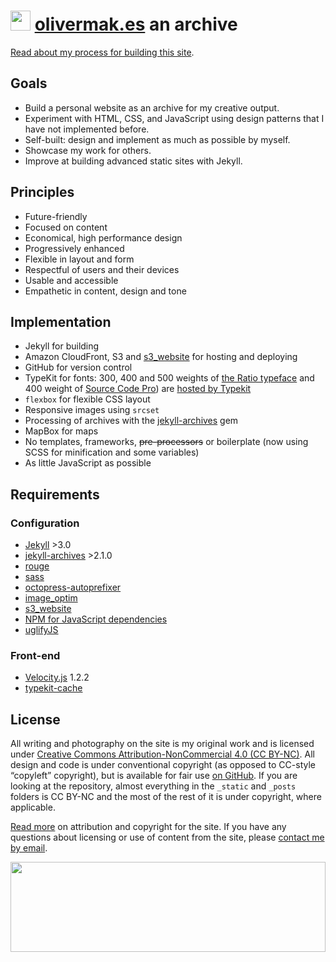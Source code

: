 # <a href="https://olivermak.es/"><img src="https://olivermak.es/resources/icons/favicon32.svg" width="32" height="32"></a> <a href="https://olivermak.es/">olivermak.es</a> an archive

[Read about my process for building this site](https://olivermak.es/2014/12/oliver-pattison/).

## Goals

- Build a personal website as an archive for my creative output.
- Experiment with HTML, CSS, and JavaScript using design patterns that I have not implemented before.
- Self-built: design and implement as much as possible by myself.
- Showcase my work for others.
- Improve at building advanced static sites with Jekyll.

## Principles

- Future-friendly
- Focused on content
- Economical, high performance design
- Progressively enhanced
- Flexible in layout and form
- Respectful of users and their devices
- Usable and accessible
- Empathetic in content, design and tone

## Implementation

- Jekyll for building
- Amazon CloudFront, S3 and [s3_website](https://github.com/laurilehmijoki/s3_website) for hosting and deploying
- GitHub for version control
- TypeKit for fonts: 300, 400 and 500 weights of [the Ratio typeface](http://cargocollective.com/pstype/Ratio) and 400 weight of [Source Code Pro](http://adobe-fonts.github.io/source-code-pro/)) are [hosted by Typekit](https://typekit.com/colophons/ojm0eig)
- `flexbox` for flexible CSS layout
- Responsive images using `srcset`
- Processing of archives with the [jekyll-archives](https://github.com/jekyll/jekyll-archives) gem
- MapBox for maps
- No templates, frameworks, ~~pre-processors~~ or boilerplate (now using SCSS for minification and some variables)
- As little JavaScript as possible

## Requirements

### Configuration

- [Jekyll](http://jekyllrb.com) >3.0
- [jekyll-archives](https://github.com/jekyll/jekyll-archives) >2.1.0
- [rouge](https://github.com/jneen/rouge)
- [sass](https://github.com/sass/sass)
- [octopress-autoprefixer](https://github.com/octopress/autoprefixer)
- [image_optim](https://github.com/toy/image_optim)
- [s3_website](https://github.com/laurilehmijoki/s3_website)
- [NPM for JavaScript dependencies](https://www.npmjs.com)
- [uglifyJS](https://github.com/mishoo/UglifyJS2)

### Front-end

- [Velocity.js](http://julian.com/research/velocity/) 1.2.2
- [typekit-cache](https://github.com/morris/typekit-cache)

## License

All writing and photography on the site is my original work and is licensed under [Creative Commons Attribution-NonCommercial 4.0 (CC BY-NC)](http://creativecommons.org/licenses/by-nc/4.0/). All design and code is under conventional copyright (as opposed to CC-style “copyleft” copyright), but is available for fair use [on GitHub](https://github.com/opattison/olivermakes). If you are looking at the repository, almost everything in the `_static` and `_posts` folders is CC BY-NC and the most of the rest of it is under copyright, where applicable.

[Read more](https://olivermak.es/about/#copyright) on attribution and copyright for the site. If you have any questions about licensing or use of content from the site, please [contact me by email](oliverpattison@gmail.com).

<a href="https://olivermak.es/"><img src="https://olivermak.es/resources/icons/favicon144.svg" width="100%" height="144"></a>
